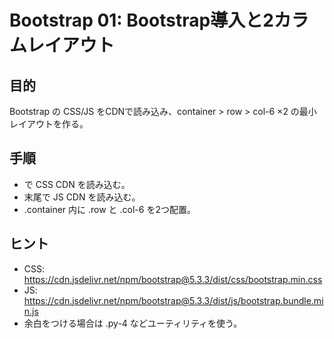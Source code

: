 # Bootstrap 01: Bootstrap導入と2カラムレイアウト

## 目的
Bootstrap の CSS/JS をCDNで読み込み、container > row > col-6 ×2 の最小レイアウトを作る。

## 手順
- <head> で CSS CDN を読み込む。
- <body> 末尾で JS CDN を読み込む。
- .container 内に .row と .col-6 を2つ配置。

## ヒント
- CSS: https://cdn.jsdelivr.net/npm/bootstrap@5.3.3/dist/css/bootstrap.min.css
- JS:  https://cdn.jsdelivr.net/npm/bootstrap@5.3.3/dist/js/bootstrap.bundle.min.js
- 余白をつける場合は .py-4 などユーティリティを使う。
